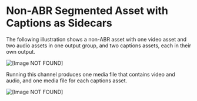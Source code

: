 # Non\-ABR Segmented Asset with Captions as Sidecars<a name="a-non-abr-segmented-asset-with-captions-as-sidecars"></a>

The following illustration shows a non\-ABR asset with one video asset and two audio assets in one output group, and two captions assets, each in their own output\.

![\[Image NOT FOUND\]](http://docs.aws.amazon.com/medialive/latest/ug/images/output-nonABR-sidcar-OPG.png)

Running this channel produces one media file that contains video and audio, and one media file for each captions asset\.

![\[Image NOT FOUND\]](http://docs.aws.amazon.com/medialive/latest/ug/images/output-nonABR-sidecar-mediafiles.png)